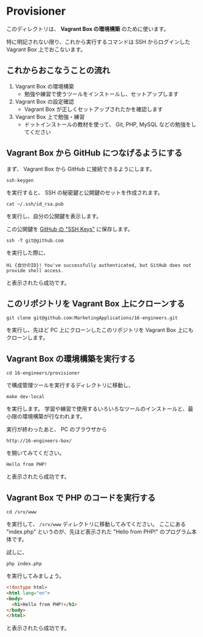 Provisioner
===========

このディレクトリは、 **Vagrant Box の環境構築** のために使います。

特に明記されない限り、これから実行するコマンドは SSH からログインした Vagrant Box 上でおこないます。


これからおこなうことの流れ
--------------------------

1. Vagrant Box の環境構築
    + 勉強や練習で使うツールをインストールし、セットアップします
2. Vagrant Box の設定確認
    + Vagrant Box が正しくセットアップされたかを確認します
3. Vagrant Box 上で勉強・練習
    + ドットインストールの教材を使って、 Git, PHP, MySQL などの勉強をしてください


Vagrant Box から GitHub につなげるようにする
--------------------------------------------

まず、 Vagrant Box から GitHub に接続できるようにします。

    ssh-keygen

を実行すると、 SSH の秘密鍵と公開鍵のセットを作成されます。

    cat ~/.ssh/id_rsa.pub

を実行し、自分の公開鍵を表示します。

この公開鍵を [GitHub の "SSH Keys"](https://github.com/settings/ssh) に保存します。

    ssh -T git@github.com

を実行した際に、

    Hi {自分のID}! You've successfully authenticated, but GitHub does not provide shell access.

と表示されたら成功です。


このリポジトリを Vagrant Box 上にクローンする
---------------------------------------------

    git clone git@github.com:MarketingApplications/16-engineers.git

を実行し、先ほど PC 上にクローンしたこのリポジトリを Vagrant Box 上にもクローンします。


Vagrant Box の環境構築を実行する
--------------------------------

    cd 16-engineers/provisioner

で構成管理ツールを実行するディレクトリに移動し、

    make dev-local

を実行します。
学習や練習で使用するいろいろなツールのインストールと、最小限の環境構築が行なわれます。

実行が終わったあと、 PC のブラウザから

    http://16-engineers-box/

を開いてみてください。

    Hello from PHP!

と表示されたら成功です。


Vagrant Box で PHP のコードを実行する
-------------------------------------

    cd /srv/www

を実行して、 `/srv/www` ディレクトリに移動してみてください。
ここにある "index.php" というのが、先ほど表示された "Hello from PHP!" のプログラム本体です。

試しに、

    php index.php

を実行してみましょう。

```html
<!doctype html>
<html lang="en">
<body>
  <h1>Hello from PHP!</h1>
</body>
</html>
```

と表示されたら成功です。
